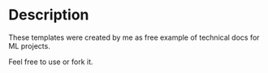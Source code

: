 # Description

These templates were created by me as free example of technical docs for ML projects.

Feel free to use or fork it.